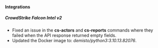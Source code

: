 
#### Integrations

##### CrowdStrike Falcon Intel v2

- Fixed an issue in the **cs-actors** and **cs-reports** commands where they failed when the API response returned empty fields.
- Updated the Docker image to: *demisto/python3:3.10.13.82076*.
